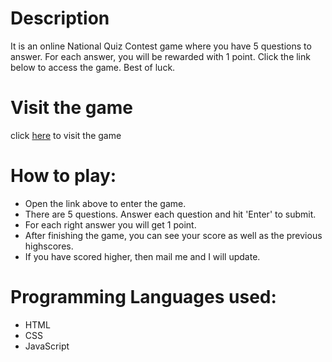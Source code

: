 # Description
It is an online National Quiz Contest game where you have 5 questions to answer. For each answer, you will be rewarded with 1 point. Click the link below to access the game. Best of luck.

# Visit the game 
click [here](https://replit.com/@SagnikGhosh4/Online-Quiz-Contest?embed=1&output=1) to visit the game

# How to play:
- Open the link above to enter the game.
- There are 5 questions. Answer each question and hit 'Enter' to submit.
- For each right answer you will get 1 point.
- After finishing the game, you can see your score as well as the previous highscores.
- If you have scored higher, then mail me and I will update.

# Programming Languages used:
- HTML
- CSS
- JavaScript
